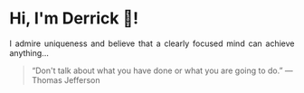 # Hi, I'm Derrick 👋!
<p align="justify">I admire uniqueness and believe that a clearly focused mind can achieve anything...</p> 
<!-- #quote-start -->
<blockquote>&ldquo;Don't talk about what you have done or what you are going to do.&rdquo; &mdash; <footer>Thomas Jefferson</footer></blockquote>
<!-- #quote-end -->
